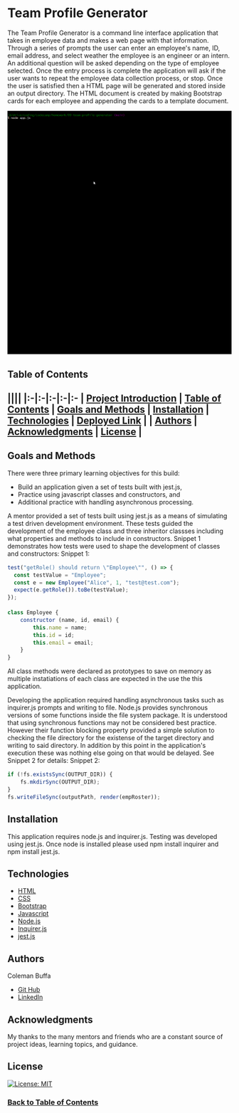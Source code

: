 # Team Profile Generator

The Team Profile Generator is a command line interface application that takes in employee data and makes a web page with that information. Through a series of prompts the user can enter an employee's name, ID, email address, and select weather the employee is an engineer or an intern. An additional question will be asked depending on the type of employee selected. Once the entry process is complete the application will ask if the user wants to repeat the employee data collection process, or stop. Once the user is satisfied then a HTML page will be generated and stored inside an output directory. The HTML document is created by making Bootstrap cards for each employee and appending the cards to a template document.

![Walkthrough Video](./assets/walkthrough.gif)

## Table of Contents

||||
|:-|:-|:-|:-|:-
| [Project Introduction](#team-profile-generator) | [Table of Contents](#table-of-contents) | [Goals and Methods](#goals-and-methods) 
| [Installation](#installation) | [Technologies](#technologies) | [Deployed Link](#deployed-link) |
| [Authors](#authors) | [Acknowledgments](#acknowledgments) | [License](#license) |
---

## Goals and Methods

There were three primary learning objectives for this build:
* Build an application  given a set of tests built with jest.js,
* Practice using javascript classes and constructors, and 
* Additional practice with handling asynchronous processing.

A mentor provided a set of tests built using jest.js as a means of simulating a test driven development environment. These tests guided the development of the employee class and three inheritor classses including what properties and methods to include in constructors. Snippet 1 demonstrates how tests were used to shape the development of classes and constructors:
Snippet 1:
```javascript
test("getRole() should return \"Employee\"", () => {
  const testValue = "Employee";
  const e = new Employee("Alice", 1, "test@test.com");
  expect(e.getRole()).toBe(testValue);
});

class Employee {
	constructor (name, id, email) {
		this.name = name;
		this.id = id;
		this.email = email;
	}
}
```

All class methods were declared as prototypes to save on memory as multiple instatiations of each class are expected in the use the this application.

Developing the application required handling asynchronous tasks such as inquirer.js prompts and writing to file. Node.js provides synchronous versions of some functions inside the file system package. It is understood that using synchronous functions may not be considered best practice. However their function blocking property provided a simple solution to checking the file directory for the existense of the target directory and writing to said directory. In addition by this point in the application's execution these was nothing else going on that would be delayed. See Snippet 2 for details:
Snippet 2:
```javascript
if (!fs.existsSync(OUTPUT_DIR)) {
	fs.mkdirSync(OUTPUT_DIR);
}
fs.writeFileSync(outputPath, render(empRoster));
```

## Installation

This application requires node.js and inquirer.js. Testing was developed using jest.js. Once node is installed please used npm install inquirer and npm install jest.js.

## Technologies 

* [HTML](https://developer.mozilla.org/en-US/docs/Web/HTML)
* [CSS](https://developer.mozilla.org/en-US/docs/Web/CSS)
* [Bootstrap ](https://getbootstrap.com/)
* [Javascript](https://developer.mozilla.org/en-US/docs/Web/JavaScript)
* [Node.js](https://nodejs.org/en/)
* [Inquirer.js](https://www.npmjs.com/package/inquirer)
* [jest.js](https://jestjs.io/)

## Authors

Coleman Buffa

* [Git Hub](https://github.com/coleman-buffa/team-profile-generator)
* [LinkedIn](https://www.linkedin.com/in/coleman-buffa/)

## Acknowledgments

My thanks to the many mentors and friends who are a constant source of project ideas, learning topics, and guidance.

## License

[![License: MIT](https://img.shields.io/badge/License-MIT-yellow.svg)](https://opensource.org/licenses/MIT)

### [Back to Table of Contents](#table-of-contents)